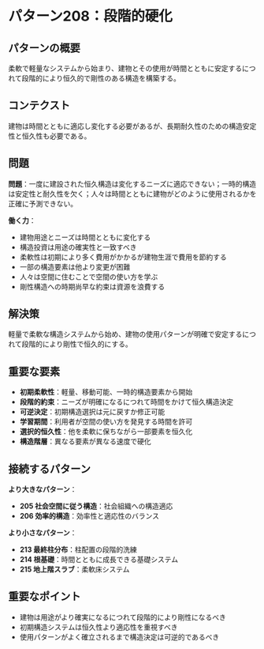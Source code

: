 # パターン208：段階的硬化

## パターンの概要
柔軟で軽量なシステムから始まり、建物とその使用が時間とともに安定するにつれて段階的により恒久的で剛性のある構造を構築する。

## コンテクスト
建物は時間とともに適応し変化する必要があるが、長期耐久性のための構造安定性と恒久性も必要である。

## 問題
**問題**：一度に建設された恒久構造は変化するニーズに適応できない；一時的構造は安定性と耐久性を欠く；人々は時間とともに建物がどのように使用されるかを正確に予測できない。

**働く力**：
- 建物用途とニーズは時間とともに変化する
- 構造投資は用途の確実性と一致すべき
- 柔軟性は初期により多く費用がかかるが建物生涯で費用を節約する
- 一部の構造要素は他より変更が困難
- 人々は空間に住むことで空間の使い方を学ぶ
- 剛性構造への時期尚早な約束は資源を浪費する

## 解決策
軽量で柔軟な構造システムから始め、建物の使用パターンが明確で安定するにつれて段階的により剛性で恒久的にする。

## 重要な要素
- **初期柔軟性**：軽量、移動可能、一時的構造要素から開始
- **段階的約束**：ニーズが明確になるにつれて時間をかけて恒久構造決定
- **可逆決定**：初期構造選択は元に戻すか修正可能
- **学習期間**：利用者が空間の使い方を発見する時間を許可
- **選択的恒久性**：他を柔軟に保ちながら一部要素を恒久化
- **構造階層**：異なる要素が異なる速度で硬化

## 接続するパターン
**より大きなパターン**：
- **205 社会空間に従う構造**：社会組織への構造適応
- **206 効率的構造**：効率性と適応性のバランス

**より小さなパターン**：
- **213 最終柱分布**：柱配置の段階的洗練
- **214 根基礎**：時間とともに成長できる基礎システム
- **215 地上階スラブ**：柔軟床システム

## 重要なポイント
- 建物は用途がより確実になるにつれて段階的により剛性になるべき
- 初期構造システムは恒久性より適応性を重視すべき
- 使用パターンがよく確立されるまで構造決定は可逆的であるべき
